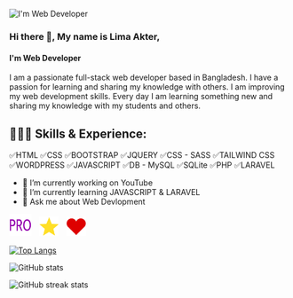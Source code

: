 
![I'm  Web Developer](https://pbs.twimg.com/profile_banners/1666404991870050305/1706901478/1500x500)
### Hi there 👋, My name is Lima Akter,
#### I'm  Web Developer


 I am a passionate full-stack web developer based in Bangladesh. I have a passion for learning and sharing my knowledge with others. I am improving my web development skills. Every day I am learning something new and sharing my knowledge with my students and others.

## 🤹🏾‍♀️ Skills & Experience: 
✅HTML
✅CSS
✅BOOTSTRAP
✅JQUERY
✅CSS - SASS
✅TAILWIND CSS
✅WORDPRESS
✅JAVASCRIPT
✅DB - MySQL
✅SQLite
✅PHP
✅LARAVEL 
 

- 🔭 I’m currently working on YouTube 
- 🌱 I’m currently learning JAVASCRIPT & LARAVEL 
- 💬 Ask me about Web Devlopment 



<a href='https://github.com/pricing'><img src='https://raw.githubusercontent.com/acervenky/animated-github-badges/master/assets/pro.gif' width='40' height='40'></a> <a href='https://stars.github.com/'><img src='https://raw.githubusercontent.com/acervenky/animated-github-badges/master/assets/starbadge.gif' width='35' height='35'></a> <a href='https://docs.github.com/en/github/supporting-the-open-source-community-with-github-sponsors'><img src='https://raw.githubusercontent.com/acervenky/animated-github-badges/master/assets/sponsorbadge.gif' width='35' height='35'></a> 

[![Top Langs](https://github-readme-stats.vercel.app/api/top-langs/?username=mirronmahamudlima)](https://github.com/anuraghazra/github-readme-stats)

![GitHub stats](https://github-readme-stats.vercel.app/api?username=mirronmahamudlima&show_icons=true&count_private=true)  

![GitHub streak stats](https://streak-stats.demolab.com/?user=mirronmahamudlima)  

